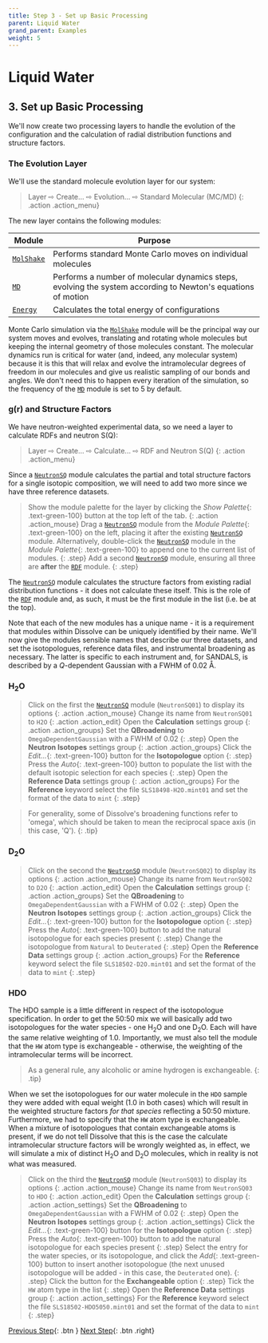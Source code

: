 ```yaml
---
title: Step 3 - Set up Basic Processing
parent: Liquid Water
grand_parent: Examples
weight: 5
---
```

# Liquid Water

## 3. Set up Basic Processing

We'll now create two processing layers to handle the evolution of the configuration and the calculation of radial distribution functions and structure factors. 

### The Evolution Layer

We'll use the standard molecule evolution layer for our system:

> Layer &#8680; Create... &#8680; Evolution... &#8680; Standard Molecular (MC/MD)
{: .action .action_menu}

The new layer contains the following modules:

| Module | Purpose |
|--------|---------|
| [`MolShake`](../../userguide/modules/molshake) | Performs standard Monte Carlo moves on individual molecules |
| [`MD`](../../userguide/modules/md) | Performs a number of molecular dynamics steps, evolving the system according to Newton's equations of motion |
| [`Energy`](../../userguide/modules/energy) | Calculates the total energy of configurations |

Monte Carlo simulation via the [`MolShake`](../../userguide/modules/molshake) module will be the principal way our system moves and evolves, translating and rotating whole molecules but keeping the internal geometry of those molecules constant. The molecular dynamics run is critical for water (and, indeed, any molecular system) because it is this that will relax and evolve the intramolecular degrees of freedom in our molecules and give us realistic sampling of our bonds and angles. We don't need this to happen every iteration of the simulation, so the frequency of the [`MD`](../../userguide/modules/md) module is set to 5 by default.

### g(r) and Structure Factors

We have neutron-weighted experimental data, so we need a layer to calculate RDFs and neutron S(Q):

> Layer &#8680; Create... &#8680; Calculate... &#8680; RDF and Neutron S(Q)
{: .action .action_menu}

Since a [`NeutronSQ`](../../userguide/modules/neutronsq) module calculates the partial and total structure factors for a single isotopic composition, we will need to add two more since we have three reference datasets.

> Show the module palette for the layer by clicking the _Show Palette_{: .text-green-100} button at the top left of the tab.
{: .action .action_mouse}
> Drag a [`NeutronSQ`](../../userguide/modules/neutronsq) module from the _Module Palette_{: .text-green-100} on the left, placing it after the existing [`NeutronSQ`](../../userguide/modules/neutronsq) module. Alternatively, double-click the [`NeutronSQ`](../../userguide/modules/neutronsq) module in the _Module Palette_{: .text-green-100} to append one to the current list of modules.
{: .step}
> Add a second [`NeutronSQ`](../../userguide/modules/neutronsq) module, ensuring all three are **after** the [`RDF`](../../userguide/modules/rdf) module.
{: .step}

The [`NeutronSQ`](../../userguide/modules/neutronsq) module calculates the structure factors from existing radial distribution functions - it does not calculate these itself. This is the role of the [`RDF`](../../userguide/modules/rdf) module and, as such, it must be the first module in the list (i.e. be at the top).

Note that each of the new modules has a unique name - it is a requirement that modules within Dissolve can be uniquely identified by their name. We'll now give the modules sensible names that describe our three datasets, and set the isotopologues, reference data files, and instrumental broadening as necessary. The latter is specific to each instrument and, for SANDALS, is described by a _Q_-dependent Gaussian with a FWHM of 0.02 &#8491;.

### H<sub>2</sub>O

> Click on the first the [`NeutronSQ`](../../userguide/modules/neutronsq) module (`NeutronSQ01`) to display its options
{: .action .action_mouse}
> Change its name from `NeutronSQ01` to `H2O`
{: .action .action_edit}
> Open the **Calculation** settings group
{: .action .action_groups}
> Set the **QBroadening** to `OmegaDependentGaussian` with a FWHM of 0.02
{: .step}
> Open the **Neutron Isotopes** settings group
{: .action .action_groups}
> Click the _Edit..._{: .text-green-100} button for the **Isotopologue** option
{: .step}
> Press the _Auto_{: .text-green-100} button to populate the list with the default isotopic selection for each species
{: .step}
> Open the **Reference Data** settings group
{: .action .action_groups}
> For the **Reference** keyword select the file `SLS18498-H2O.mint01` and set the format of the data to `mint`
{: .step}

> For generality, some of Dissolve's broadening functions refer to 'omega', which should be taken to mean the reciprocal space axis (in this case, 'Q').
{: .tip}

### D<sub>2</sub>O

> Click on the second the [`NeutronSQ`](../../userguide/modules/neutronsq) module (`NeutronSQ02`) to display its options
{: .action .action_mouse}
> Change its name from `NeutronSQ02` to `D2O`
{: .action .action_edit}
> Open the **Calculation** settings group
{: .action .action_groups}
> Set the **QBroadening** to `OmegaDependentGaussian` with a FWHM of 0.02
{: .step}
> Open the **Neutron Isotopes** settings group
{: .action .action_groups}
> Click the _Edit..._{: .text-green-100} button for the **Isotopologue** option
{: .step}
> Press the _Auto_{: .text-green-100} button to add the natural isotopologue for each species present
{: .step}
> Change the isotopologue from `Natural` to `Deuterated`
{: .step}
> Open the **Reference Data** settings group
{: .action .action_groups}
> For the **Reference** keyword select the file `SLS18502-D2O.mint01` and set the format of the data to `mint`
{: .step}

### HDO

The HDO sample is a little different in respect of the isotopologue specification. In order to get the 50:50 mix we will basically add two isotopologues for the water species - one H<sub>2</sub>O and one D<sub>2</sub>O. Each will have the same relative weighting of 1.0. Importantly, we must also tell the module that the `HW` atom type is exchangeable - otherwise, the weighting of the intramolecular terms will be incorrect.

> As a general rule, any alcoholic or amine hydrogen is exchangeable.
{: .tip}

When we set the isotopologues for our water molecule in the `HDO` sample they were added with equal weight (1.0 in both cases) which will result in the weighted structure factors _for that species_ reflecting a 50:50 mixture. Furthermore, we had to specify that the `HW` atom type is exchangeable. When a mixture of isotopologues that contain exchangeable atoms is present, if we do not tell Dissolve that this is the case the calculate intramolecular structure factors will be wrongly weighted as, in effect, we will simulate a mix of distinct H<sub>2</sub>O and D<sub>2</sub>O molecules, which in reality is not what was measured.

> Click on the third the [`NeutronSQ`](../../userguide/modules/neutronsq) module (`NeutronSQ03`) to display its options
{: .action .action_mouse}
> Change its name from `NeutronSQ03` to `HDO`
{: .action .action_edit}
> Open the **Calculation** settings group
{: .action .action_settings}
> Set the **QBroadening** to `OmegaDependentGaussian` with a FWHM of 0.02
{: .step}
> Open the **Neutron Isotopes** settings group
{: .action .action_settings}
> Click the _Edit..._{: .text-green-100} button for the **Isotopologue** option
{: .step}
> Press the _Auto_{: .text-green-100} button to add the natural isotopologue for each species present
{: .step}
> Select the entry for the water species, or its isotopologue, and click the _Add_{: .text-green-100} button to insert another isotopologue (the next unused isotopologue will be added - in this case, the `Deuterated` one).
{: .step}
> Click the button for the **Exchangeable** option
{: .step}
> Tick the `HW` atom type in the list
{: .step}
> Open the **Reference Data** settings group
{: .action .action_settings}
> For the **Reference** keyword select the file `SLS18502-HDO5050.mint01` and set the format of the data to `mint`
{: .step}

[Previous Step](/docs/examples/water/step2/){: .btn }   [Next Step](/docs/examples/water/step4){: .btn .right}
